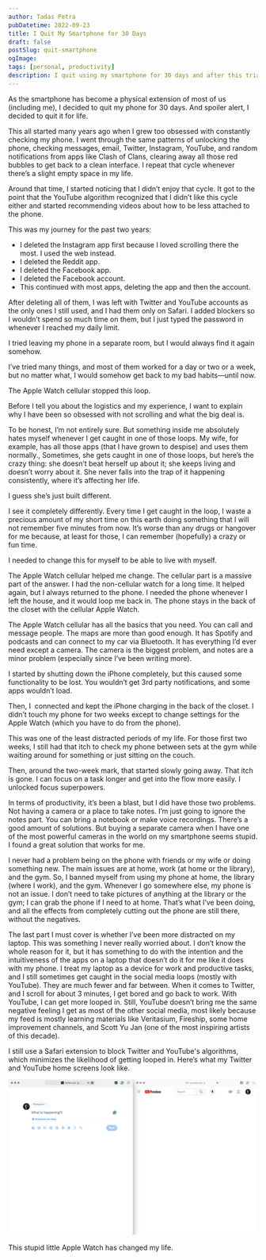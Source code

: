 ```yaml
---
author: Tadas Petra
pubDatetime: 2022-09-23
title: I Quit My Smartphone for 30 Days
draft: false
postSlug: quit-smartphone
ogImage: 
tags: [personal, productivity]
description: I quit using my smartphone for 30 days and after this trial run I am done using it for life.
---
```


As the smartphone has become a physical extension of most of us (including me), I decided to quit my phone for 30 days. And spoiler alert, I decided to quit it for life. 

This all started many years ago when I grew too obsessed with constantly checking my phone. I went through the same patterns of unlocking the phone, checking messages, email, Twitter, Instagram, YouTube, and random notifications from apps like Clash of Clans, clearing away all those red bubbles to get back to a clean interface. I repeat that cycle whenever there’s a slight empty space in my life. 

Around that time, I started noticing that I didn’t enjoy that cycle. It got to the point that the YouTube algorithm recognized that I didn’t like this cycle either and started recommending videos about how to be less attached to the phone. 

This was my journey for the past two years:

- I deleted the Instagram app first because I loved scrolling there the most. I used the web instead.
- I deleted the Reddit app.
- I deleted the Facebook app.
- I deleted the Facebook account.
- This continued with most apps, deleting the app and then the account.

After deleting all of them, I was left with Twitter and YouTube accounts as the only ones I still used, and I had them only on Safari. I added blockers so I wouldn’t spend so much time on them, but I just typed the password in whenever I reached my daily limit.

I tried leaving my phone in a separate room, but I would always find it again somehow. 

I’ve tried many things, and most of them worked for a day or two or a week, but no matter what, I would somehow get back to my bad habits—until now.

The Apple Watch cellular stopped this loop. 

Before I tell you about the logistics and my experience, I want to explain why I have been so obsessed with not scrolling and what the big deal is.

To be honest, I’m not entirely sure. But something inside me absolutely hates myself whenever I get caught in one of those loops. My wife, for example, has all those apps (that I have grown to despise) and uses them normally., Sometimes, she gets caught in one of those loops, but here’s the crazy thing: she doesn’t beat herself up about it; she keeps living and doesn’t worry about it. She never falls into the trap of it happening consistently, where it’s affecting her life. 

I guess she’s just built different.

I see it completely differently. Every time I get caught in the loop, I waste a precious amount of my short time on this earth doing something that I will not remember five minutes from now. It’s worse than any drugs or hangover for me because, at least for those, I can remember (hopefully) a crazy or fun time. 

I needed to change this for myself to be able to live with myself. 

The Apple Watch cellular helped me change. The cellular part is a massive part of the answer. I had the non-cellular watch for a long time. It helped again, but I always returned to the phone. I needed the phone whenever I left the house, and it would loop me back in. The phone stays in the back of the closet with the cellular Apple Watch.

The Apple Watch cellular has all the basics that you need. You can call and message people. The maps are more than good enough. It has Spotify and podcasts and can connect to my car via Bluetooth. It has everything I’d ever need except a camera. The camera is the biggest problem, and notes are a minor problem (especially since I’ve been writing more). 

I started by shutting down the iPhone completely, but this caused some functionality to be lost. You wouldn’t get 3rd party notifications, and some apps wouldn’t load. 

Then, I  connected and kept the iPhone charging in the back of the closet. I didn’t touch my phone for two weeks except to change settings for the Apple Watch (which you have to do from the phone). 

This was one of the least distracted periods of my life. For those first two weeks, I still had that itch to check my phone between sets at the gym while waiting around for something or just sitting on the couch. 

Then, around the two-week mark, that started slowly going away. That itch is gone. I can focus on a task longer and get into the flow more easily. I unlocked focus superpowers.

In terms of productivity, it’s been a blast, but I did have those two problems. Not having a camera or a place to take notes. I’m just going to ignore the notes part. You can bring a notebook or make voice recordings. There’s a good amount of solutions. But buying a separate camera when I have one of the most powerful cameras in the world on my smartphone seems stupid. I found a great solution that works for me. 

I never had a problem being on the phone with friends or my wife or doing something new. The main issues are at home, work (at home or the library), and the gym. So, I banned myself from using my phone at home, the library (where I work), and the gym. Whenever I go somewhere else, my phone is not an issue. I don’t need to take pictures of anything at the library or the gym; I can grab the phone if I need to at home. That’s what I’ve been doing, and all the effects from completely cutting out the phone are still there, without the negatives. 

The last part I must cover is whether I’ve been more distracted on my laptop. This was something I never really worried about. I don’t know the whole reason for it, but it has something to do with the intention and the intuitiveness of the apps on a laptop that doesn’t do it for me like it does with my phone. I treat my laptop as a device for work and productive tasks, and I still sometimes get caught in the social media loops (mostly with YouTube). They are much fewer and far between. When it comes to Twitter, and I scroll for about 3 minutes, I get bored and go back to work. With YouTube, I can get more looped in. Still, YouTube doesn’t bring me the same negative feeling I get as most of the other social media, most likely because my feed is mostly learning materials like Veritasium, Fireship, some home improvement channels, and Scott Yu Jan (one of the most inspiring artists of this decade). 

I still use a Safari extension to block Twitter and YouTube's algorithms, which minimizes the likelihood of getting looped in. Here’s what my Twitter and YouTube home screens look like.

![Minimal Youtube and Twitter Home Page](../../assets/minimal-yt-twitter.png)

This stupid little Apple Watch has changed my life.

